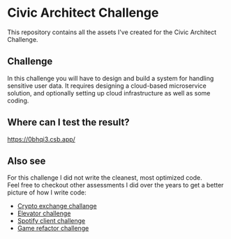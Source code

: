 # Civic Architect Challenge
This repository contains all the assets I've created for the Civic Architect Challenge.

## Challenge
In this challenge you will have to design and build a system for handling sensitive user data. It
requires designing a cloud-based microservice solution, and optionally setting up cloud
infrastructure as well as some coding.

## Where can I test the result?
https://0bhqi3.csb.app/

## Also see
For this challenge I did not write the cleanest, most optimized code.<br/>
Feel free to checkout other assessments I did over the years to get a better picture of how I write code:

- [Crypto exchange challange](https://github.com/afterburn/thalex)
- [Elevator challenge](https://github.com/afterburn/marvia)
- [Spotify client challenge](https://github.com/afterburn/incentro)
- [Game refactor challenge](https://github.com/afterburn/game-refactor-challenge/tree/master/javascript)
